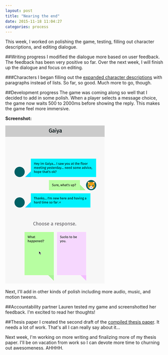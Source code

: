 ```yaml
---
layout: post
title: "Nearing the end"
date: 2015-11-18 11:04:27
categories: process
---
```


This week, I worked on polishing the game, testing, filling out character descriptions, and editing dialogue.

##Writing progress
I modified the dialogue more based on user feedback. The feedback has been very positive so far. Over the next week, I will finish up the dialogue and focus on editing.

###Characters
I began filling out the [expanded character descriptions](https://docs.google.com/document/d/1Y4w9P1WTTMDXKP-KPo8HfjRmpT7pMSyP8SmPdh5DbDA/edit?usp=sharing) with paragraphs instead of lists. So far, so good. Much more to go, though.

##Development progress
The game was coming along so well that I decided to add in some polish. When a player selects a message choice, the game now waits 500 to 2000ms before showing the reply. This makes the game feel more immersive.

**Screenshot:**

![](/assets/img/posts/2015-11-18/chat-animation.gif)

Next, I'll add in other kinds of polish including more audio, music, and motion tweens.

##Accountability partner
Lauren tested my game and screenshotted her feedback. I'm excited to read her thoughts!

##Thesis paper
I created the second draft of the [compiled thesis paper](/assets/docs/CattSmall_ThesisPaper%23_2015-11-18.pdf). It needs a lot of work. That's all I can really say about it...

Next week, I'm working on more writing and finalizing more of my thesis paper. I'll be on vacation from work so I can devote more time to churning out awesomeness. AHHHH.